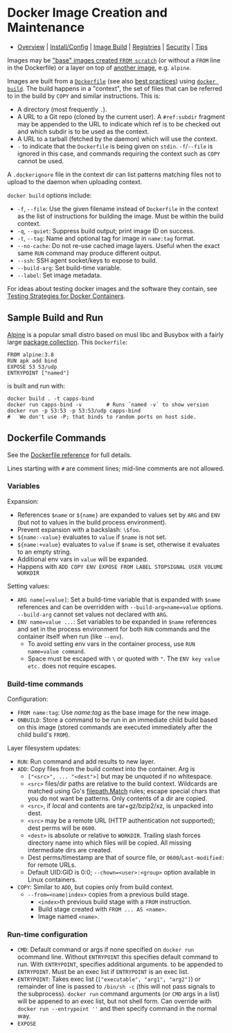 Docker Image Creation and Maintenance
=====================================

* [Overview](README.md) | [Install/Config](config.md) | [Image Build](image.md)
  | [Registries](registries.md) | [Security](security.md) | [Tips](tips.md)

Images may be ["base" images created `FROM scratch`][base] (or without
a `FROM` line in the Dockerfile) or a layer on top of [another image],
e.g. `alpine`.

Images are built from a [`Dockerfile`][] (see also [best practices])
using [`docker build`]. The build happens in a "context", the set of
files that can be referred to in the build by `COPY` and similar
instructions. This is:
- A directory (most frequently `.`).
- A URL to a Git repo (cloned by the current user). A `#ref:subdir`
  fragment may be appended to the URL to indicate which ref is to be
  checked out and which subdir is to be used as the context.
- A URL to a tarball (fetched by the daemon) which will use the
  context.
- `-` to indicate that the `Dockerfile` is being given on `stdin`.
  `-f`/`--file` is ignored in this case, and commands requiring
  the context such as `COPY` cannot be used.

A `.dockerignore` file in the context dir can list patterns matching
files not to upload to the daemon when uploading context.

`docker build` options include:
- `-f`, `--file`: Use the given filename instead of `Dockerfile` in the
  context as the list of instructions for building the image. Must be
  within the build context.
- `-q`, `--quiet`: Suppress build output; print image ID on success.
- `-t`, `--tag`: Name and optional tag for image in `name:tag` format.
- `--no-cache`: Do not re-use cached image layers. Useful when the
  exact same `RUN` command may produce different output.
- `--ssh`: SSH agent socket/keys to expose to build.
- `--build-arg`: Set build-time variable.
- `--label`: Set image metadata.

For ideas about testing docker images and the software they contain,
see [Testing Strategies for Docker Containers][terra-testing].


Sample Build and Run
--------------------

[Alpine] is a popular small distro based on musl libc and Busybox with
a fairly large [package collection][alp-pkg]. This `Dockerfile`:

    FROM alpine:3.8
    RUN apk add bind
    EXPOSE 53 53/udp
    ENTRYPOINT ["named"]

is built and run with:

    docker build . -t capps-bind
    docker run capps-bind -v        # Runs `named -v` to show version
    docker run -p 53:53 -p 53:53/udp capps-bind
    #   We don't use -P; that binds to random ports on host side.


Dockerfile Commands
-------------------

See the [Dockerfile reference][`Dockerfile`] for full details.

Lines starting with `#` are comment lines; mid-line comments are not
allowed.

### Variables

Expansion:
- References `$name` or `${name}` are expanded to values set by `ARG`
  and `ENV` (but not to values in the build process environment).
- Prevent expansion with a backslash: `\$foo`.
- `${name:-value}` evaluates to `value` if `$name` is not set.
- `${name:+value}` evaluates to `value` if `$name` is set, otherwise
  it evaluates to an empty string.
- Additional env vars in `value` will be expanded.
- Happens with `ADD COPY ENV EXPOSE FROM LABEL STOPSIGNAL USER VOLUME
  WORKDIR`

Setting values:
- `ARG name[=value]`: Set a build-time variable that is expanded with
  `$name` references and can be overridden with
  `--build-arg=name=value` options. `--build-arg` cannot set values
  not declared with `ARG`.
- `ENV name=value ...`: Set variables to be expanded in `$name`
  references and set in the process environment for both `RUN`
  commands and the container itself when run (like `--env`).
  - To avoid setting env vars in the container process, use `RUN
    name=value command`.
  - Space must be escaped with `\` or quoted with `"`. The `ENV key
    value etc.` does not require escapes.


### Build-time commands

Configuration:
- `FROM name:tag`: Use _name:tag_ as the base image for the new image.
- `ONBUILD`: Store a command to be run in an immediate child build
  based on this image (stored commands are executed immediately after
  the child build's `FROM`).

Layer filesystem updates:
- `RUN`: Run command and add results to new layer.
- `ADD`: Copy files from the build context into the container. Arg is
  - `["<src>", ... "<dest">]` but may be unquoted if no whitespace.
  - `<src>` files/dir paths are relative to the build context.
    Wildcards are matched using Go's [filepath.Match] rules; escape
    special chars that you do not want be patterns. Only contents of a
    dir are copied.
  - `<src>`, if _local_ and contents are tar+gz/bzip2/xz, is unpacked
    into dest.
  - `<src>` may be a remote URL (HTTP authentication not supported);
    dest perms will be `0600`.
  - `<dest>` is absolute or relative to `WORKDIR`. Trailing slash
    forces directory name into which files will be copied. All missing
    intermediate dirs are created.
  - Dest perms/timestamp are that of source file, or
    `0600`/`Last-modified:` for remote URLs.
  - Default UID:GID is 0:0; `--chown=<user>:<group>` option available
    in Linux containers.
- `COPY`: Similar to `ADD`, but copies only from build context.
  - `--from=<name|index>` copies from a previous build stage.
    - `<index>`th previous build stage with a `FROM` instruction.
    - Build stage created with `FROM ... AS <name>`.
    - Image named `<name>`.

### Run-time configuration

- `CMD`: Default command or args if none specified on `docker run`
  ocommand line. Without `ENTRYPOINT` this specifies default command
  to run. With `ENTRYPOINT`, specifies additional arguments. to be
  appended to `ENTRYPOINT`. Must be an exec list if `ENTRYPOINT` is an
  exec list.
- `ENTRYPOINT`: Takes exec list (`["executable", "arg1", "arg2"]`) or
  remainder of line is passed to `/bin/sh -c` (this will not pass
  signals to the subprocess). `docker run` command arguments (or `CMD`
  args in a list) will be appened to an exec list, but not shell form.
  Can override with `docker run --entrypoint ''` and then specify
  command in the normal way.
- `EXPOSE`



<!-------------------------------------------------------------------->
[`Dockerfile`]: https://docs.docker.com/engine/reference/builder/
[`docker build`]: https://docs.docker.com/engine/reference/commandline/build/
[alp-pkg]: https://pkgs.alpinelinux.org/packages
[alpine]: https://hub.docker.com/_/alpine/
[another image]: config.md#public-docker-images
[base]: https://docs.docker.com/develop/develop-images/baseimages/
[best practices]: https://docs.docker.com/develop/develop-images/dockerfile_best-practices/
[filepath.Match]: http://golang.org/pkg/path/filepath#Match
[terra-testing]: https://alexei-led.github.io/post/docker_testing/
